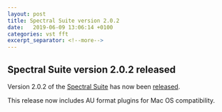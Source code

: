 ```yaml
---
layout: post
title: Spectral Suite version 2.0.2
date:   2019-06-09 13:06:14 +0100
categories: vst fft
excerpt_separator: <!--more-->
---
```


<section>
<h1>Spectral Suite version 2.0.2 released</h1>
<p>Version 2.0.2 of the <a href="/spectralsuite">Spectral Suite</a> has now been <a href="/media/SpectralSuite-v2.0.2.zip">released</a>.</p>
<!--more-->
<p>This release now includes AU format plugins for Mac OS compatibility.</p>
 </section>
